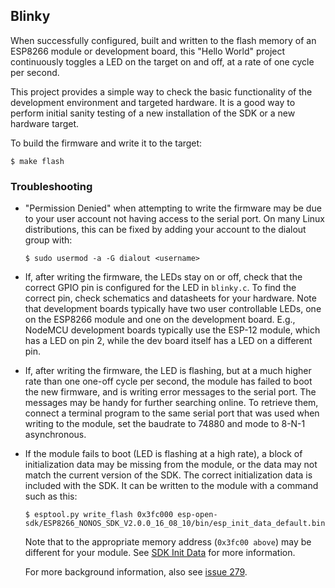 ## Blinky

When successfully configured, built and written to the flash memory of an ESP8266 module or development board, this "Hello World" project continuously toggles a LED on the target on and off, at a rate of one cycle per second.

This project provides a simple way to check the basic functionality of the development environment and targeted hardware. It is a good way to perform initial sanity testing of a new installation of the SDK or a new hardware target.

To build the firmware and write it to the target:

    $ make flash

### Troubleshooting

* "Permission Denied" when attempting to write the firmware may be due to your user account not having access to the serial port. On many Linux distributions, this can be fixed by adding your account to the dialout group with:

    `$ sudo usermod -a -G dialout <username>`

* If, after writing the firmware, the LEDs stay on or off, check that the correct GPIO pin is configured for the LED in `blinky.c`. To find the correct pin, check schematics and datasheets for your hardware. Note that development boards typically have two user controllable LEDs, one on the ESP8266 module and one on the development board. E.g., NodeMCU development boards typically use the ESP-12 module, which has a LED on pin 2, while the dev board itself has a LED on a different pin.

* If, after writing the firmware, the LED is flashing, but at a much higher rate than one one-off cycle per second, the module has failed to boot the new firmware, and is writing error messages to the serial port. The messages may be handy for further searching online. To retrieve them, connect a terminal program to the same serial port that was used when writing to the module, set the baudrate to 74880 and mode to 8-N-1 asynchronous.

* If the module fails to boot (LED is flashing at a high rate), a block of initialization data may be missing from the module, or the data may not match the current version of the SDK. The correct initialization data is included with the SDK. It can be written to the module with a command such as this:

    `$ esptool.py write_flash 0x3fc000 esp-open-sdk/ESP8266_NONOS_SDK_V2.0.0_16_08_10/bin/esp_init_data_default.bin`

    Note that to the appropriate memory address (`0x3fc00 above`) may be different for your module. See [SDK Init Data](https://github.com/nodemcu/nodemcu-firmware/blob/master/docs/en/flash.md#sdk-init-data) for more information.

    For more background information, also see [issue 279](https://github.com/pfalcon/esp-open-sdk/issues/279).
